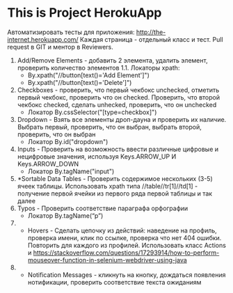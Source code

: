 # This is Project HerokuApp

Автоматизировать тесты для приложения: http://the-internet.herokuapp.com/ 
Каждая страница - отдельный класс и тест. Pull request в GIT и ментор в Reviewers.
1. Add/Remove Elements - добавить 2 элемента, удалить элемент, проверить количество элементов
1.1. Локаторы xpath:
   - By.xpath("//button[text()='Add Element']")
   - By.xpath("//button[text()='Delete']")
2. Checkboxes - проверить, что первый чекбокс unchecked, отметить первый чекбокс, проверить что он checked. 
Проверить, что второй чекбокс checked, сделать unhecked, проверить, что он unchecked
   - Локатор By.cssSelector("[type=checkbox]")
3. Dropdown - Взять все элементы дроп-дауна и проверить их наличие. 
Выбрать первый, проверить, что он выбран, выбрать второй, проверить, что он выбран
   - Локатор By.id("dropdown")
4. Inputs - Проверить на возможность ввести различные цифровые и нецифровые значения, 
используя Keys.ARROW_UP  И Keys.ARROW_DOWN
   - Локатор By.tagName("input")
5. *Sortable Data Tables - Проверить содержимое нескольких (3-5) ячеек таблицы. Использовать xpath типа 
//table//tr[1]//td[1] - получение первой ячейки из первого ряда первой таблицы и так далее
6. Typos - Проверить соответствие параграфа орфографии
   - Локатор By.tagName(“p”)
7. * Hovers - Сделать цепочку из действий: наведение на профиль, проверка имени, клик по ссылке, проверка что нет 
404 ошибки. Повторить для каждого из профилей. Использовать класс Actions и 
https://stackoverflow.com/questions/17293914/how-to-perform-mouseover-function-in-selenium-webdriver-using-java
8. * Notification Messages - кликнуть на кнопку, дождаться появления нотификации, проверить соответствие текста ожиданиям
